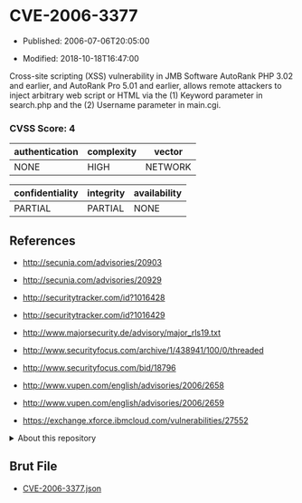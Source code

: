 # CVE-2006-3377

- Published: 2006-07-06T20:05:00

- Modified: 2018-10-18T16:47:00

Cross-site scripting (XSS) vulnerability in JMB Software AutoRank PHP 3.02 and earlier, and AutoRank Pro 5.01 and earlier, allows remote attackers to inject arbitrary web script or HTML via the (1) Keyword parameter in search.php and the (2) Username parameter in main.cgi.

### CVSS Score: **4**

| authentication | complexity | vector |
| --- | --- | --- |
| NONE | HIGH | NETWORK |

| confidentiality | integrity | availability |
| --- | --- | --- |
| PARTIAL | PARTIAL | NONE |

## References

* http://secunia.com/advisories/20903

* http://secunia.com/advisories/20929

* http://securitytracker.com/id?1016428

* http://securitytracker.com/id?1016429

* http://www.majorsecurity.de/advisory/major_rls19.txt

* http://www.securityfocus.com/archive/1/438941/100/0/threaded

* http://www.securityfocus.com/bid/18796

* http://www.vupen.com/english/advisories/2006/2658

* http://www.vupen.com/english/advisories/2006/2659

* https://exchange.xforce.ibmcloud.com/vulnerabilities/27552

<details>
<summary>About this repository</summary> 

  This repository is part of the project [Live Hack CVE](https://github.com/Live-Hack-CVE). Main website can be found [www.live-hack.org](https://www.live-hack.org) 
  
  Made by [Sn0wAlice](https://github.com/Sn0wAlice) for the people that care about security and need to have a feed of the latest CVEs. Hope you enjoy it, don't forget to star the repo and follow me on [Twitter](https://twitter.com/Sn0wAlice) and [Github](https://github.com/Sn0wAlice). And that is my [personnal website](https://www.alice-snow.me/)

  - [Home Page](https://github.com/Live-Hack-CVE)
  - [Framework](https://github.com/Live-Hack-CVE/cve-framework)
  - [CVE database](https://github.com/Live-Hack-CVE/full_database)
  - [Changelog](https://github.com/Live-Hack-CVE/Changelog)
</details>

## Brut File

* [CVE-2006-3377.json](https://raw.githubusercontent.com/Live-Hack-CVE/full_database/main/cves/2006/CVE-2006-3377.json)

